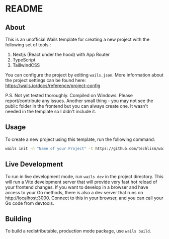 # README

## About

This is an unofficial Wails template for creating a new project with the following set of tools :

1. Nextjs (React under the hood) with App Router
2. TypeScript
3. TaillwindCSS

You can configure the project by editing `wails.json`. More information about the project settings can be found
here: <https://wails.io/docs/reference/project-config>

P.S. Not yet tested thoroughly. Compiled on Windows. Please report/contribute any issues.
Another small thing - you may not see the public folder in the frontend but you can always create one. It wasn't needed in the template so I didn't include it.

## Usage

To create a new project using this template, run the following command:

```bash
wails init -n "Name of your Project" -t https://github.com/techlism/wails_template_nextjs_with_app_router_and_tailwind
```

## Live Development

To run in live development mode, run `wails dev` in the project directory. This will run a Vite development
server that will provide very fast hot reload of your frontend changes. If you want to develop in a browser
and have access to your Go methods, there is also a dev server that runs on <http://localhost:3000>. Connect
to this in your browser, and you can call your Go code from devtools.

## Building

To build a redistributable, production mode package, use `wails build`.
